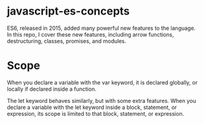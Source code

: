 # javascript-es-concepts
ES6, released in 2015, added many powerful new features to the language. In this repo, I cover these new features, including arrow functions, destructuring, classes, promises, and modules.


# Scope
When you declare a variable with the var keyword, it is declared globally, or locally if declared inside a function.

The let keyword behaves similarly, but with some extra features. When you declare a variable with the let keyword inside a block, statement, or expression, its scope is limited to that block, statement, or expression.